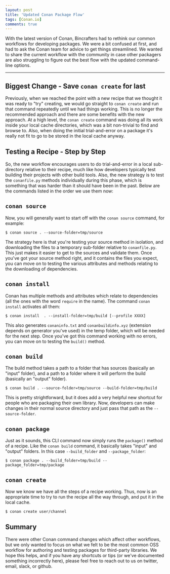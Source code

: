 ```yaml
---
layout: post
title: 'Updated Conan Package Flow'
tags: [Conan.io]
comments: true
---
```


With the latest version of Conan, Bincrafters had to rethink our common workflows for developing packages.  We were a bit confused at first, and had to ask the Conan team for advice to get things streamlined. We wanted to share the current workflow with the community in case other packagers are also struggling to figure out the best flow with the updated command-line options.  

---

## Biggest Change - Save `conan create` for last

Previously, when we reached the point with a new recipe that we thought it was ready to "try" creating, we would go straight to `conan create` and run that command repeatedly until we had things working.  This is no longer the recommended approach and there are some benefits with the new approach. At a high level, the `conan create` command was doing all its work inside your local cache directories, which was a bit non-trivial to find and browse to.  Also, when doing the initial trial-and-error on a package it's really not fit to go to be stored in the local cache anyway.  

## Testing a Recipe - Step by Step 
So, the new workflow encourages users to do trial-and-error in a local sub-directory relative to their recipe, much like how developers typically test building their projects with other build tools.  Also, the new strategy is to test the `conanfile.py` methods individually during this phase, which is something that was harder than it should have been in the past.  Below are the commands listed in the order we use them now:  
## `conan source`
Now, you will generally want to start off with the `conan source` command, for example:  
	
	$ conan source . --source-folder=tmp/source

The strategy here is that you're testing your source method in isolation, and downloading the files to a temporary sub-folder relative to `conanfile.py`.  This just makes it easier to get to the sources and validate them.  Once you've got your source method right, and it contains the files you expect, you can move on to testing the various attributes and methods relating to the downloading of dependencies. 

## `conan install`
Conan has multiple methods and attributes which relate to dependencies (all the ones with the word `require` in the name). The command `conan install` activates all them:  
	
	$ conan install  . --install-folder=tmp/build [--profile XXXX]

This also generates `conaninfo.txt` and `conanbuildinfo.xyz` (extension depends on generator you've used) in the temp folder, which will be needed for the next step.  Once you've got this command working with no errors, you can move on to testing the `build()` method. 
	
## `conan build`
The build method takes a path to a folder that has sources (basically an "input" folder), and a path to a folder where it will perform the build (basically an "output" folder).  
	
	$ conan build . --source-folder=tmp/source --build-folder=tmp/build

This is pretty strightforward, but it does add a very helpful new shortcut for people who are packaging their own library. Now, developers can make changes in their normal source directory and just pass that path as the `--source-folder`. 

## `conan package`
Just as it sounds, this CLI command now simply runs the `package()` method of a recipe. Like the `conan build` command, it basically takes "input" and "output" folders.  In this case `--build_folder` and `--package_folder`:
	
	$ conan package . --build_folder=tmp/build --package_folder=tmp/package

## `conan create` 
Now we know we have all the steps of a recipe working. Thus, now is an appropriate time to try to run the recipe all the way through, and put it in the local cache.  

	$ conan create user/channel

## Summary
There were other Conan command changes which affect other workflows, but we only wanted to focus on what we felt to be the most common OSS workflow for authoring and testing packages for third-party libraries.  We hope this helps, and if you have any shortcuts or tips (or we've documented something incorrectly here), please feel free to reach out to us on twitter, email, slack, or github. 
